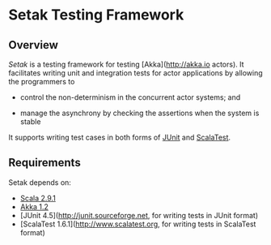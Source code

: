 Setak Testing Framework
========================

Overview
---------

*Setak* is a testing framework for testing [Akka](http://akka.io actors). It facilitates writing unit and integration tests for actor applications by allowing the programmers to 
- control the non-determinism in the concurrent actor systems; and 

- manage the asynchrony by checking the assertions when the system is stable

It supports writing test cases in both forms of [JUnit](http://junit.sourceforge.net/) and [ScalaTest](http://www.scalatest.org).


Requirements
--------------

Setak depends on:

- [Scala 2.9.1](http://www.scala-lang.org/)
- [Akka 1.2](http://akka.io/)
- [JUnit 4.5](http://junit.sourceforge.net, for writing tests in JUnit format)
- [ScalaTest 1.6.1](http://www.scalatest.org, for writing tests in ScalaTest format)
